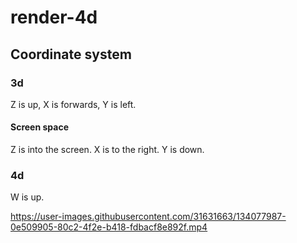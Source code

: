 # render-4d

## Coordinate system

### 3d

Z is up, X is forwards, Y is left.

#### Screen space

Z is into the screen. X is to the right. Y is down.

### 4d

W is up.


https://user-images.githubusercontent.com/31631663/134077987-0e509905-80c2-4f2e-b418-fdbacf8e892f.mp4

